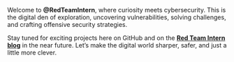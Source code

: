 Welcome to **@RedTeamIntern**, where curiosity meets cybersecurity. This is the digital den of exploration, uncovering vulnerabilities, solving challenges, and crafting offensive security strategies.  

Stay tuned for exciting projects here on GitHub and on the **[Red Team Intern blog](https://redteamintern.com)** in the near future. Let’s make the digital world sharper, safer, and just a little more clever.

<!---
RedTeamIntern/RedTeamIntern is a ✨ special ✨ repository because its `README.md` (this file) appears on your GitHub profile.
You can click the Preview link to take a look at your changes.
--->

